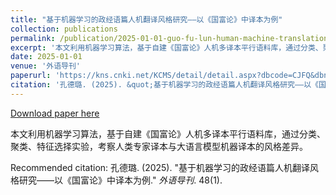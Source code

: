 ```yaml
---
title: "基于机器学习的政经语篇人机翻译风格研究——以《国富论》中译本为例"
collection: publications
permalink: /publication/2025-01-01-guo-fu-lun-human-machine-translation-style
excerpt: '本文利用机器学习算法，基于自建《国富论》人机多译本平行语料库，通过分类、聚类、特征选择实验，考察人类专家译本与大语言模型机器译本的风格差异。'
date: 2025-01-01
venue: '外语导刊'
paperurl: 'https://kns.cnki.net/KCMS/detail/detail.aspx?dbcode=CJFQ&dbname=CJFDAUTO&filename=JFJW202501014'
citation: '孔德璐. (2025). &quot;基于机器学习的政经语篇人机翻译风格研究——以《国富论》中译本为例.&quot; <i>外语导刊</i>. 48(1).'
---
```


<a href='https://kns.cnki.net/KCMS/detail/detail.aspx?dbcode=CJFQ&dbname=CJFDAUTO&filename=JFJW202501014'>Download paper here</a>

本文利用机器学习算法，基于自建《国富论》人机多译本平行语料库，通过分类、聚类、特征选择实验，考察人类专家译本与大语言模型机器译本的风格差异。

Recommended citation: 孔德璐. (2025). "基于机器学习的政经语篇人机翻译风格研究——以《国富论》中译本为例." <i>外语导刊</i>. 48(1).